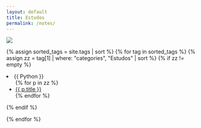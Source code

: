```yaml
---
layout: default
title: Estudos
permalink: /notes/
---
```


<div id="page">

<img src="https://adsonbatista.github.io/images/posts/estudos.png"> 

{% assign sorted_tags = site.tags | sort %}
{% for tag in sorted_tags %}
{% assign zz = tag[1] | where: "categories", "Estudos" | sort %}
{% if zz != empty %}


<!--Python
<li><span class="tag">{{ tag[0] }}</span>
-->
<li><span class="tag">{{ Python }}</span>
<ul>
  {% for p in zz %}
  <li><a href="{{ p.url }}">{{ p.title }}</a></li>
  {% endfor %}
 </ul>
 </li>
 {% endif %}

 {% endfor %}
</div>
